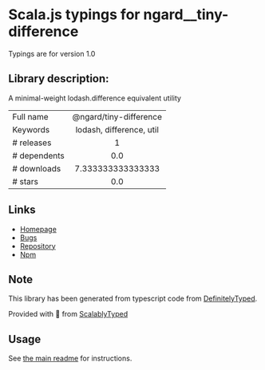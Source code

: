 
# Scala.js typings for ngard__tiny-difference

Typings are for version 1.0

## Library description:
A minimal-weight lodash.difference equivalent utility

|                    |                 |
| ------------------ | :-------------: |
| Full name          | @ngard/tiny-difference |
| Keywords           | lodash, difference, util |
| # releases         | 1 |
| # dependents       | 0.0 |
| # downloads        | 7.333333333333333 |
| # stars            | 0.0 |

## Links
- [Homepage](https://github.com/NickGard/tiny-difference#readme)
- [Bugs](https://github.com/NickGard/tiny-difference/issues)
- [Repository](https://github.com/NickGard/tiny-difference)
- [Npm](https://www.npmjs.com/package/%40ngard%2Ftiny-difference)
    


## Note
This library has been generated from typescript code from [DefinitelyTyped](https://definitelytyped.org).

Provided with :purple_heart: from [ScalablyTyped](https://github.com/oyvindberg/ScalablyTyped)

## Usage
See [the main readme](../../readme.md) for instructions.


